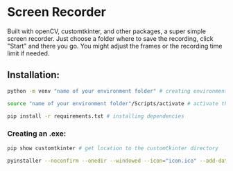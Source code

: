 # Screen Recorder

Built with openCV, customtkinter, and other packages, a super simple screen recorder.
Just choose a folder where to save the recording, click "Start" and there you go.
You might adjust the frames or the recording time limit if needed.

## Installation:

```bash
python -m venv "name of your environment folder" # creating environment
```

```bash
source "name of your environment folder"/Scripts/activate # activate the environment
```

```bash
pip install -r requirements.txt # installing dependencies
```

### Creating an .exe:

```bash
pip show customtkinter # get location to the customtkinter directory
```

```bash
pyinstaller --noconfirm --onedir --windowed --icon="icon.ico" --add-data "icon.ico;images" --add-data "rec-button.png;images" --add-data "<customtkinter location path>/customtkinter;customtkinter/" main.py
```
